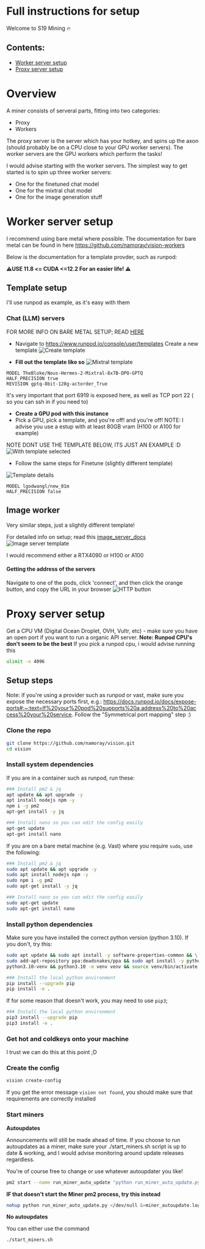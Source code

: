 # Full instructions for setup

Welcome to S19 Mining 🔥


## Contents:

- [Worker server setup](#worker-server-setup)
- [Proxy server setup](#proxy-server-setup)


# Overview
A miner consists of serveral parts, fitting into two categories:

- Proxy
- Workers

The proxy server is the server which has your hotkey, and spins up the axon (should probably be on a CPU close to your GPU worker servers). The worker servers are the GPU workers which perform the tasks!

I would advise starting with the worker servers. The simplest way to get started is to spin up three worker servers:

- One for the finetuned chat model 
- One for the mixtral chat model
- One for the image generation stuff

# Worker server setup
I recommend using bare metal where possible. The documentation for bare metal can be found in here https://github.com/namoray/vision-workers

Below is the documentation for a template provder, such as runpod:

**⚠️USE 11.8 <= CUDA <=12.2 For an easier life! ⚠️**

## Template setup
I'll use runpod as example, as it's easy with them

### Chat (LLM) servers

FOR MORE INFO ON BARE METAL SETUP; READ [HERE](https://github.com/namoray/vision-workers/blob/main/llm_server/README.md)

- Navigate to https://www.runpod.io/console/user/templates
Create a new template
![Create template](images/create-template.png)

- **Fill out the template like so**
![Mixtral template](images/mixtral-template.png)

```
MODEL TheBloke/Nous-Hermes-2-Mixtral-8x7B-DPO-GPTQ
HALF_PRECISION true
REVISION gptq-8bit-128g-actorder_True
```



It's very important that port 6919 is exposed here, as well as TCP port 22 ( so you can ssh in if you need to)

- **Create a GPU pod with this instance**
- Pick a GPU, pick a template, and you're off! and you're off!
NOTE: I advise you use a estup with at least 80GB vram (H100 or A100 for example)

NOTE DONT USE THE TEMPLATE BELOW, ITS JUST AN EXAMPLE :D
![With template selected](images/select-template.png)


- Follow the same steps for Finetune (slightly different template)

![Template details](images/finetune-template.png)
```
MODEL lgodwangl/new_01m
HALF_PRECISION false
```

## Image worker
Very similar steps, just a slightly different template! 

For detailed info on setup; read this [image_server_docs](https://github.com/namoray/vision-workers/blob/main/image_server/README.md)
![Image server template](images/image-server-template.png)

I would recommend either a RTX4090 or H100 or A100


#### Getting the address of the servers
Navigate to one of the pods, click 'connect', and then click the orange button, and copy the URL in your browser
![HTTP button](http-button.png)



# Proxy server setup

Get a CPU VM (Digital Ocean Droplet, OVH, Vultr, etc)  - make sure you have an open port if you want to run a organic API server.
**Note: Runpod CPU's don't seem to be the best**
If you pick a runpod cpu, i would advise running this
```bash
ulimit -n 4096
```



## Setup steps

Note: if you're using a provider such as runpod or vast, make sure you expose the necessary ports first, e.g.: https://docs.runpod.io/docs/expose-ports#:~:text=If%20your%20pod%20supports%20a,address%20to%20access%20your%20service. Follow the "Symmetrical port mapping" step :)

### Clone the repo
```bash
git clone https://github.com/namoray/vision.git
cd vision
```

### Install system dependencies

If you are in a container such as runpod, run these:

```bash
### Install pm2 & jq
apt update && apt upgrade -y
apt install nodejs npm -y
npm i -g pm2
apt-get install -y jq

### Install nano so you can edit the config easily
apt-get update
apt-get install nano
```

If you are on a bare metal machine (e.g. Vast) where you require `sudo`, use the following:
```bash
### Install pm2 & jq
sudo apt update && apt upgrade -y
sudo apt install nodejs npm -y
sudo npm i -g pm2
sudo apt-get install -y jq

### Install nano so you can edit the config easily
sudo apt-get update
sudo apt-get install nano
```

### Install python dependencies
Make sure you have installed the correct python version (python 3.10). If you don't, try this:

```bash
sudo apt update && sudo apt install -y software-properties-common && \
sudo add-apt-repository ppa:deadsnakes/ppa && sudo apt install -y python3.10 \
python3.10-venv && python3.10 -m venv venv && source venv/bin/activate && echo "source venv/bin/activate">>~/.bashrc
```

```bash
### Install the local python environment
pip install --upgrade pip
pip install -e .
```

If for some reason that doesn't work, you may need to use `pip3`;
```bash
### Install the local python environment
pip3 install --upgrade pip
pip3 install -e .
```

### Get hot and coldkeys onto your machine
I trust we can do this at this point ;D


### Create the config
```bash
vision create-config
```

If you get the error message `vision not found`, you should make sure that requirements are correctly installed

### Start miners

**Autoupdates**

Announcements will still be made ahead of time. If you choose to run autoupdates as a miner, make sure your ./start_miners.sh
script is up to date & working, and I would advise monitoring around update releases regardless.


You're of course free to change or use whatever autoupdater you like!

```bash
pm2 start --name run_miner_auto_update "python run_miner_auto_update.py"
```

**IF that doesn't start the Miner pm2 process, try this instead**

```bash
nohup python run_miner_auto_update.py </dev/null &>miner_autoupdate.log &
```

**No autoupdates**

You can either use the command
```bash
./start_miners.sh
```